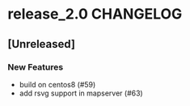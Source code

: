 # release_2.0 CHANGELOG

## [Unreleased]

### New Features

- build on centos8 (#59)
- add rsvg support in mapserver (#63)


